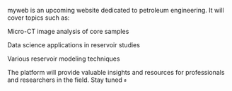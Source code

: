 myweb is an upcoming website dedicated to petroleum engineering. It will cover topics such as:

Micro-CT image analysis of core samples

Data science applications in reservoir studies

Various reservoir modeling techniques

The platform will provide valuable insights and resources for professionals and researchers in the field. Stay tuned
ء
